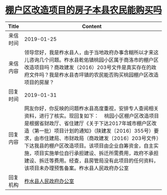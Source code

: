 # <a href="http://www.shangluo.gov.cn/zmhd/ldxxxx.jsp?urltype=leadermail.LeaderMailContentUrl&wbtreeid=1112&leadermailid=5128">棚户区改造项目的房子本县农民能购买吗</a>
|Title|Content|
|:---:|---|
|来信时间|2019-01-25|
|来信内容|领导您好，我是柞水县人，由于当地政府办事含糊所以才来这儿咨询几个问题。柞水县乾佑镇桃园小区属于商洛市的棚户区改造项目吗？商政建发（2016）203号文件是真实存在的政府文件吗？我是柞水县杏坪镇的农民能否购买桃园棚户区改造项目的房屋？|
|回复时间|2019-01-31|
|回复内容|网友你好，你反映的问题柞水县高度重视，安排专人查阅相关资料，进行了核实。现回复如下：    桃园小区棚户区改造项目是根据省财政厅、省住建厅《关于下达2017年城市棚户区改造（第一批）项目计划的通知》（陕建发〔2016〕355号）要求，由市住建局、市财政局（商政建发〔2016〕203号文件）下达我县的棚户区改造项目。该项目由企业自筹资金，自主实施，项目实施单位自行承担建设、拆迁所需费用，政府不承担建设、拆迁等费用。经查，县房管局没有此项目的任何资料，该项目未办理预售备案。柞水县人民政府办公室|
|回复机构|<a href="../../categories/agencies/柞水县人民政府办公室.md">柞水县人民政府办公室</a>|